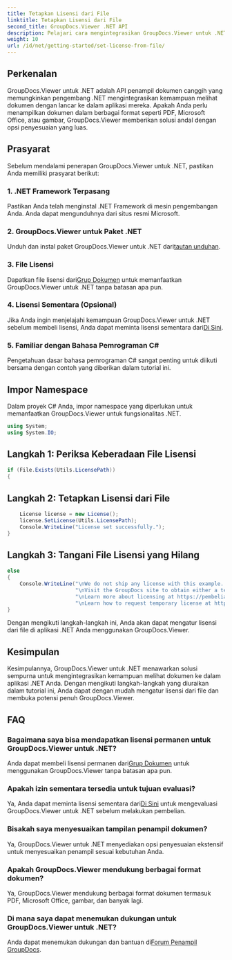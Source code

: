 ```yaml
---
title: Tetapkan Lisensi dari File
linktitle: Tetapkan Lisensi dari File
second_title: GroupDocs.Viewer .NET API
description: Pelajari cara mengintegrasikan GroupDocs.Viewer untuk .NET ke dalam aplikasi Anda dengan mudah. Tetapkan lisensi, lihat dokumen, dan sesuaikan tampilan penampil.
weight: 10
url: /id/net/getting-started/set-license-from-file/
---
```

## Perkenalan
GroupDocs.Viewer untuk .NET adalah API penampil dokumen canggih yang memungkinkan pengembang .NET mengintegrasikan kemampuan melihat dokumen dengan lancar ke dalam aplikasi mereka. Apakah Anda perlu menampilkan dokumen dalam berbagai format seperti PDF, Microsoft Office, atau gambar, GroupDocs.Viewer memberikan solusi andal dengan opsi penyesuaian yang luas.
## Prasyarat
Sebelum mendalami penerapan GroupDocs.Viewer untuk .NET, pastikan Anda memiliki prasyarat berikut:
### 1. .NET Framework Terpasang
Pastikan Anda telah menginstal .NET Framework di mesin pengembangan Anda. Anda dapat mengunduhnya dari situs resmi Microsoft.
### 2. GroupDocs.Viewer untuk Paket .NET
 Unduh dan instal paket GroupDocs.Viewer untuk .NET dari[tautan unduhan](https://releases.groupdocs.com/viewer/net/).
### 3. File Lisensi
 Dapatkan file lisensi dari[Grup Dokumen](https://purchase.groupdocs.com/buy) untuk memanfaatkan GroupDocs.Viewer untuk .NET tanpa batasan apa pun.
### 4. Lisensi Sementara (Opsional)
 Jika Anda ingin menjelajahi kemampuan GroupDocs.Viewer untuk .NET sebelum membeli lisensi, Anda dapat meminta lisensi sementara dari[Di Sini](https://purchase.groupdocs.com/temporary-license/).
### 5. Familiar dengan Bahasa Pemrograman C#
Pengetahuan dasar bahasa pemrograman C# sangat penting untuk diikuti bersama dengan contoh yang diberikan dalam tutorial ini.

## Impor Namespace
Dalam proyek C# Anda, impor namespace yang diperlukan untuk memanfaatkan GroupDocs.Viewer untuk fungsionalitas .NET.

```csharp
using System;
using System.IO;
```

## Langkah 1: Periksa Keberadaan File Lisensi
```csharp
if (File.Exists(Utils.LicensePath))
{
```
## Langkah 2: Tetapkan Lisensi dari File
```csharp
    License license = new License();
    license.SetLicense(Utils.LicensePath);
    Console.WriteLine("License set successfully.");
}
```
## Langkah 3: Tangani File Lisensi yang Hilang
```csharp
else
{
    Console.WriteLine("\nWe do not ship any license with this example. " +
                      "\nVisit the GroupDocs site to obtain either a temporary or permanent license. " +
                      "\nLearn more about licensing at https://pembelian.groupdocs.com/faqs/licensing. " +
                      "\nLearn how to request temporary license at https://purchase.groupdocs.com/temporary-license.");
}
```
Dengan mengikuti langkah-langkah ini, Anda akan dapat mengatur lisensi dari file di aplikasi .NET Anda menggunakan GroupDocs.Viewer.

## Kesimpulan
Kesimpulannya, GroupDocs.Viewer untuk .NET menawarkan solusi sempurna untuk mengintegrasikan kemampuan melihat dokumen ke dalam aplikasi .NET Anda. Dengan mengikuti langkah-langkah yang diuraikan dalam tutorial ini, Anda dapat dengan mudah mengatur lisensi dari file dan membuka potensi penuh GroupDocs.Viewer.
## FAQ
### Bagaimana saya bisa mendapatkan lisensi permanen untuk GroupDocs.Viewer untuk .NET?
 Anda dapat membeli lisensi permanen dari[Grup Dokumen](https://purchase.groupdocs.com/buy) untuk menggunakan GroupDocs.Viewer tanpa batasan apa pun.
### Apakah izin sementara tersedia untuk tujuan evaluasi?
 Ya, Anda dapat meminta lisensi sementara dari[Di Sini](https://purchase.groupdocs.com/temporary-license/) untuk mengevaluasi GroupDocs.Viewer untuk .NET sebelum melakukan pembelian.
### Bisakah saya menyesuaikan tampilan penampil dokumen?
Ya, GroupDocs.Viewer untuk .NET menyediakan opsi penyesuaian ekstensif untuk menyesuaikan penampil sesuai kebutuhan Anda.
### Apakah GroupDocs.Viewer mendukung berbagai format dokumen?
Ya, GroupDocs.Viewer mendukung berbagai format dokumen termasuk PDF, Microsoft Office, gambar, dan banyak lagi.
### Di mana saya dapat menemukan dukungan untuk GroupDocs.Viewer untuk .NET?
 Anda dapat menemukan dukungan dan bantuan di[Forum Penampil GroupDocs](https://forum.groupdocs.com/c/viewer/9).